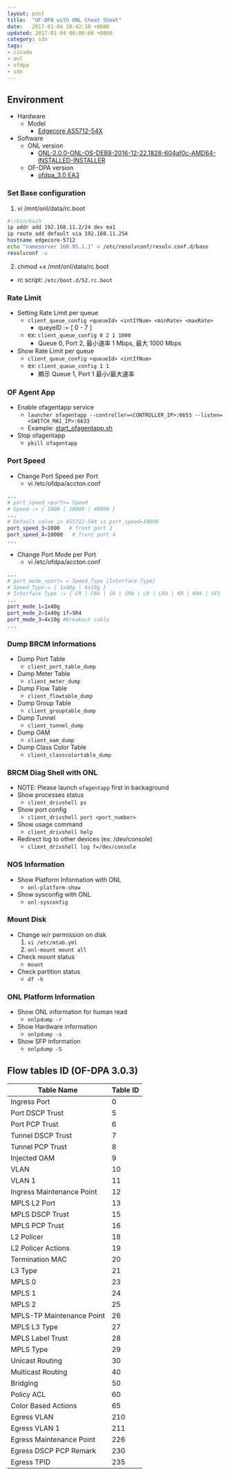 ```yaml
---
layout: post
title:  "OF-DPA with ONL Cheat Sheet"
date:   2017-01-04 10:42:10 +0800
updated: 2017-01-04 00:00:00 +0800
category: sdn 
tags:
- cicada
- onl
- ofdpa
- sdn
---
```


## Environment
- Hardware
  - Model
    - [Edgecore AS5712-54X](http://www.edge-core.com/productsInfo.php?cls=1&cls2=8&cls3=44&id=15)
- Software
  - ONL version
    - [ONL-2.0.0-ONL-OS-DEB8-2016-12-22.1828-604af0c-AMD64-INSTALLED-INSTALLER](http://opennetlinux.org/binaries/2016.12.22.18.28.604af0c9b3dc9504870c30273ab22f2fb62746c3/ONL-2.0.0-ONL-OS-DEB8-2016-12-22.1828-604af0c-AMD64-INSTALLED-INSTALLER)
  - OF-DPA version 
    - [ofdpa_3.0 EA3](https://github.com/onfsdn/atrium-docs/blob/master/16A/ONOS/builds/ofdpa_3.0.3.1%2Baccton1.4~1-1_amd64.deb)

### Set Base configuration
1. vi /mnt/onl/data/rc.boot 
```bash
#!/bin/bash
ip addr add 192.168.11.2/24 dev ma1
ip route add default via 192.168.11.254
hostname edgecore-5712
echo "nameserver 168.95.1.1" > /etc/resolvconf/resolv.conf.d/base
resolvconf -u
```
2. chmod +x /mnt/onl/data/rc.boot
  - rc script: `/etc/boot.d/52.rc.boot`

### Rate Limit
- Setting Rate Limit per queue 
  - `client_queue_config <queueId> <intIfNum> <minRate> <maxRate>` 
    - queyeID := [ 0 - 7 ] 
  - ex: `client_queue_config 0 2 1 1000` 
    - Queue 0, Port 2, 最小速率 1 Mbps, 最大 1000 Mbps 
- Show Rate Limit per queue 
  - `client_queue_config <queueId> <intIfNum>` 
  - ex: `client_queue_config 1 1` 
    - 顯示 Queue 1, Port 1 最小/最大速率 

### OF Agent App
- Enable ofagentapp service
  - `launcher ofagentapp --controller=<CONTROLLER_IP>:6653 --listen=<SWITCH_MA1_IP>:6633`
  - Example: [start_ofagentapp.sh](https://gist.github.com/pichuang/7f35e6313f0339ac7fff96af3832d8d2)
- Stop ofagentapp
  - `pkill ofagentapp`

### Port Speed
- Change Port Speed per Port
  - vi /etc/ofdpa/accton.conf
```bash
...
# port_speed_<port>= Speed
# Speed := { 1000 | 10000 | 40000 }
...
# Default value in AS5712-54X is port_speed=10000
port_speed_3=1000   # front port 3
port_speed_4=10000   # front port 4
...
```

- Change Port Mode per Port
  - vi /etc/ofdpa/accton.conf
```bash
...
# port_mode_<port> = Speed_Type [Interface Type]
# Speed_Type:= { 1x40g | 4x10g }
# Interface Type := { CR | CR4 | SR | SR4 | LR | LR4 | KR | KR4 | SFI | XFI | ... }
...
port_mode_1=1x40g
port_mode_2=1x40g if=SR4
port_mode_3=4x10g #Breakout cable
...
```

### Dump BRCM Informations
- Dump Port Table
  - `client_port_table_dump`
- Dump Meter Table
  - `client_meter_dump`
- Dump Flow Table
  - `client_flowtable_dump`
- Dump Group Table
  - `client_grouptable_dump`
- Dump Tunnel
  - `client_tunnel_dump`
- Dump OAM
  - `client_oam_dump`
- Dump Class Color Table
  - `client_classcolortable_dump` 

### BRCM Diag Shell with ONL
- NOTE: Please launch `ofagentapp` first in backaground
- Show processes status
  - `client_drivshell ps`
- Show port config
  - `client_drivshell port <port_number>`
- Show usage command
  - `client_drivshell help` 
- Redirect log to other devices (ex: /dev/console)
  - `client_drivshell log f=/dev/console`

### NOS Information
- Show Platform Information with ONL
  - `onl-platform-show`
- Show sysconfig with ONL
  - `onl-sysconfig`

### Mount Disk
- Change w/r permission on disk
  1. `vi /etc/mtab.yml`
  2. `onl-mount mount all`
- Check mount status
  - `mount`
- Check partition status
  - `df -h`

### ONL Platform Information
- Show ONL information for human read 
  - `onlpdump -r`
- Show Hardware information
  - `onlpdump -s`
- Show SFP information
  - `onlpdump -S`

## Flow tables ID (OF-DPA 3.0.3)

|Table Name | Table ID|
|-----------|---------|
|Ingress Port | 0 |
|Port DSCP Trust | 5|
|Port PCP Trust | 6|
|Tunnel DSCP Trust | 7|
|Tunnel PCP Trust | 8|
|Injected OAM| 9|
|VLAN | 10|
|VLAN 1 | 11|
|Ingress Maintenance Point | 12|
|MPLS L2 Port | 13|
|MPLS DSCP Trust | 15|
|MPLS PCP Trust | 16|
|L2 Policer | 18|
|L2 Policer Actions | 19|
|Termination MAC | 20|
|L3 Type| 21|
|MPLS 0 | 23|
|MPLS 1 | 24|
|MPLS 2 | 25|
|MPLS-TP Maintenance Point | 26|
|MPLS L3 Type| 27|
|MPLS Label Trust | 28|
|MPLS Type | 29|
|Unicast Routing | 30|
|Multicast Routing | 40|
|Bridging | 50|
|Policy ACL | 60|
|Color Based Actions | 65|
|Egress VLAN | 210|
|Egress VLAN 1 | 211|
|Egress Maintenance Point| 226|
|Egress DSCP PCP Remark | 230|
|Egress TPID | 235|